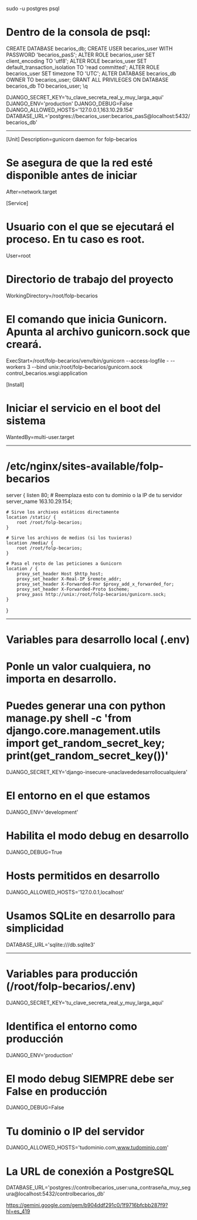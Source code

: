 sudo -u postgres psql
# Dentro de la consola de psql:
CREATE DATABASE becarios_db;
CREATE USER becarios_user WITH PASSWORD 'becarios_pasS';
ALTER ROLE becarios_user SET client_encoding TO 'utf8';
ALTER ROLE becarios_user SET default_transaction_isolation TO 'read committed';
ALTER ROLE becarios_user SET timezone TO 'UTC';
ALTER DATABASE becarios_db OWNER TO becarios_user;
GRANT ALL PRIVILEGES ON DATABASE becarios_db TO becarios_user;
\q


DJANGO_SECRET_KEY='tu_clave_secreta_real_y_muy_larga_aqui'
DJANGO_ENV='production'
DJANGO_DEBUG=False
DJANGO_ALLOWED_HOSTS='127.0.0.1,163.10.29.154'
DATABASE_URL='postgres://becarios_user:becarios_pasS@localhost:5432/becarios_db'

---

[Unit]
Description=gunicorn daemon for folp-becarios

# Se asegura de que la red esté disponible antes de iniciar

After=network.target

[Service]

# Usuario con el que se ejecutará el proceso. En tu caso es root.

User=root

# Directorio de trabajo del proyecto

WorkingDirectory=/root/folp-becarios

# El comando que inicia Gunicorn. Apunta al archivo gunicorn.sock que creará.

ExecStart=/root/folp-becarios/venv/bin/gunicorn --access-logfile - --workers 3 --bind unix:/root/folp-becarios/gunicorn.sock control_becarios.wsgi:application

[Install]

# Iniciar el servicio en el boot del sistema

WantedBy=multi-user.target

---

# /etc/nginx/sites-available/folp-becarios

server {
listen 80; # Reemplaza esto con tu dominio o la IP de tu servidor
server_name 163.10.29.154;

    # Sirve los archivos estáticos directamente
    location /static/ {
        root /root/folp-becarios;
    }

    # Sirve los archivos de medios (si los tuvieras)
    location /media/ {
        root /root/folp-becarios;
    }

    # Pasa el resto de las peticiones a Gunicorn
    location / {
        proxy_set_header Host $http_host;
        proxy_set_header X-Real-IP $remote_addr;
        proxy_set_header X-Forwarded-For $proxy_add_x_forwarded_for;
        proxy_set_header X-Forwarded-Proto $scheme;
        proxy_pass http://unix:/root/folp-becarios/gunicorn.sock;
    }

}

---

# Variables para desarrollo local (.env)

# Ponle un valor cualquiera, no importa en desarrollo.

# Puedes generar una con python manage.py shell -c 'from django.core.management.utils import get_random_secret_key; print(get_random_secret_key())'

DJANGO_SECRET_KEY='django-insecure-unaclavededesarrollocualquiera'

# El entorno en el que estamos

DJANGO_ENV='development'

# Habilita el modo debug en desarrollo

DJANGO_DEBUG=True

# Hosts permitidos en desarrollo

DJANGO_ALLOWED_HOSTS='127.0.0.1,localhost'

# Usamos SQLite en desarrollo para simplicidad

DATABASE_URL='sqlite:///db.sqlite3'

---

# Variables para producción (/root/folp-becarios/.env)

DJANGO_SECRET_KEY='tu_clave_secreta_real_y_muy_larga_aqui'

# Identifica el entorno como producción

DJANGO_ENV='production'

# El modo debug SIEMPRE debe ser False en producción

DJANGO_DEBUG=False

# Tu dominio o IP del servidor

DJANGO_ALLOWED_HOSTS='tudominio.com,www.tudominio.com'

# La URL de conexión a PostgreSQL

DATABASE_URL='postgres://controlbecarios_user:una_contraseña_muy_segura@localhost:5432/controlbecarios_db'





https://gemini.google.com/gem/b904ddf291c0/1f9716bfcbb287f9?hl=es_419